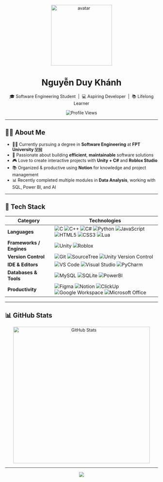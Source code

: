<p align="center">
  <img src="https://github.com/user-attachments/assets/376a269a-82e0-4755-9f68-23ce501dde02" alt="avatar" width="200"/>
</p>

<h1 align="center">Nguyễn Duy Khánh</h1>

<p align="center">
  🎓 Software Engineering Student &nbsp;|&nbsp; 💻 Aspiring Developer &nbsp;|&nbsp; 📚 Lifelong Learner
</p>

<p align="center">
  <img src="https://komarev.com/ghpvc/?username=MrDonut12&label=Profile%20Views&color=58a6ff&style=for-the-badge" alt="Profile Views" />
</p>

---

## 🧑‍💻 About Me

- 👨‍🎓 Currently pursuing a degree in **Software Engineering** at **FPT University 🇻🇳**
- 🎯 Passionate about building **efficient**, **maintainable** software solutions
- 🎮 Love to create interactive projects with **Unity + C#** and **Roblox Studio**
- 📚 Organized & productive using **Notion** for knowledge and project management
- 📊 Recently completed multiple modules in **Data Analysis**, working with SQL, Power BI, and AI

---

## 🚀 Tech Stack

| Category              | Technologies                                                                 |
|-----------------------|------------------------------------------------------------------------------|
| **Languages**         | ![C](https://img.shields.io/badge/C-00599C?style=flat&logo=c&logoColor=white) ![C++](https://img.shields.io/badge/C++-00599C?style=flat&logo=c%2B%2B&logoColor=white) ![C#](https://img.shields.io/badge/C%23-239120?style=flat&logo=c-sharp&logoColor=white) ![Python](https://img.shields.io/badge/Python-3776AB?style=flat&logo=python&logoColor=white) ![JavaScript](https://img.shields.io/badge/JavaScript-F7DF1E?style=flat&logo=javascript&logoColor=black) ![HTML5](https://img.shields.io/badge/HTML5-E34F26?style=flat&logo=html5&logoColor=white) ![CSS3](https://img.shields.io/badge/CSS3-1572B6?style=flat&logo=css3&logoColor=white) ![Lua](https://img.shields.io/badge/Lua-2C2D72?style=flat&logo=lua&logoColor=white) |
| **Frameworks / Engines** | ![Unity](https://img.shields.io/badge/Unity-100000?style=flat&logo=unity&logoColor=white) ![Roblox](https://img.shields.io/badge/Roblox%20Studio-000000?style=flat&logo=roblox&logoColor=white) |
| **Version Control**   | ![Git](https://img.shields.io/badge/Git-F05032?style=flat&logo=git&logoColor=white) ![SourceTree](https://img.shields.io/badge/SourceTree-2684FF?style=flat&logo=sourcetree&logoColor=white) ![Unity Version Control](https://img.shields.io/badge/Unity%20Version%20Control-000000?style=flat&logo=unity&logoColor=white) |
| **IDE & Editors**     | ![VS Code](https://img.shields.io/badge/VS%20Code-007ACC?style=flat&logo=visual-studio-code&logoColor=white) ![Visual Studio](https://img.shields.io/badge/Visual%20Studio-5C2D91?style=flat&logo=visual-studio&logoColor=white) ![PyCharm](https://img.shields.io/badge/PyCharm-000000?style=flat&logo=pycharm&logoColor=white) |
| **Databases & Tools** | ![MySQL](https://img.shields.io/badge/MySQL-4479A1?style=flat&logo=mysql&logoColor=white) ![SQLite](https://img.shields.io/badge/SQLite-003B57?style=flat&logo=sqlite&logoColor=white) ![PowerBI](https://img.shields.io/badge/Power%20BI-F2C811?style=flat&logo=powerbi&logoColor=black) |
| **Productivity**      | ![Figma](https://img.shields.io/badge/Figma-F24E1E?style=flat&logo=figma&logoColor=white) ![Notion](https://img.shields.io/badge/Notion-000000?style=flat&logo=notion&logoColor=white) ![ClickUp](https://img.shields.io/badge/ClickUp-7B68EE?style=flat&logo=clickup&logoColor=white) ![Google Workspace](https://img.shields.io/badge/Google%20Workspace-4285F4?style=flat&logo=google&logoColor=white) ![Microsoft Office](https://img.shields.io/badge/Microsoft%20Office-D83B01?style=flat&logo=microsoft-office&logoColor=white) |

---

## 📊 GitHub Stats

<p align="center">
  <img src="https://github-readme-stats.vercel.app/api?username=MrDonut12&show_icons=true&theme=radical" alt="GitHub Stats" width="450"/>
</p>

---


<p align="center">
  <img src="https://capsule-render.vercel.app/api?type=waving&color=gradient&height=100&section=footer"/>
</p>
